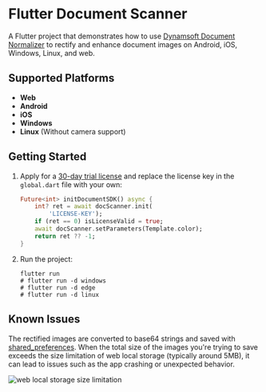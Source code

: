 # Flutter Document Scanner

A Flutter project that demonstrates how to use [Dynamsoft Document Normalizer](https://www.dynamsoft.com/document-normalizer/docs/core/introduction/?ver=latest&ver=latest) to rectify and enhance document images on Android, iOS, Windows, Linux, and web.


## Supported Platforms
- **Web**
- **Android**
- **iOS**
- **Windows**
- **Linux** (Without camera support)

## Getting Started
1. Apply for a [30-day trial license](https://www.dynamsoft.com/customer/license/trialLicense/?product=dcv&package=cross-platform) and replace the license key in the `global.dart` file with your own:

    ```dart
    Future<int> initDocumentSDK() async {
        int? ret = await docScanner.init(
            'LICENSE-KEY');
        if (ret == 0) isLicenseValid = true;
        await docScanner.setParameters(Template.color);
        return ret ?? -1;
    }
    ```

2. Run the project:

    ```
    flutter run
    # flutter run -d windows
    # flutter run -d edge
    # flutter run -d linux
    ```
## Known Issues
The rectified images are converted to base64 strings and saved with [shared_preferences](https://pub.dev/packages/shared_preferences). When the total size of the images you're trying to save exceeds the size limitation of web local storage (typically around 5MB), it can lead to issues such as the app crashing or unexpected behavior.

![web local storage size limitation](https://www.dynamsoft.com/codepool/img/2023/07/flutter-web-local-storage-limitation.png)

